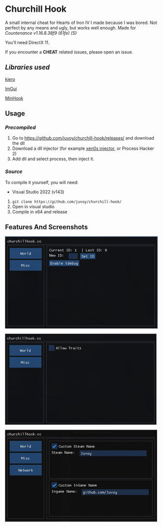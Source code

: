 # Churchill Hook
A small internal cheat for Hearts of Iron IV I made because I was bored. Not perfect by any means and ugly, but works well enough. Made for *Countenance v1.16.8.38f9 (61fe) (S)*

You'll need DirectX 11.

If you encounter a **CHEAT** related issues, please open an issue.

## *Libraries used*
[kiero](https://github.com/Rebzzel/kiero)

[ImGui](https://github.com/ocornut/imgui)

[MinHook](https://github.com/TsudaKageyu/minhook)

## Usage
### *Precompiled*
1. Go to https://github.com/juvoy/churchill-hook/releases/ and download the dll
2. Download a dll injector (for example [xen0s injector](https://github.com/DarthTon/Xenos), or Process Hacker 2)
3. Add dll and select process, then inject it. 

### *Source*
To compile it yourself, you will need:
- Visual Studio 2022 (v143)

1. `git clone https://github.com/juvoy/churchill-hook/`
2. Open in visual studio
3. Compile in x64 and release


## Features And Screenshots
![world section screenshot](https://github.com/juvoy/churchill-hook/blob/master/churchill%20hook/screenshots/screenshot_world.png)

![misc section screenshot](https://github.com/juvoy/churchill-hook/blob/master/churchill%20hook/screenshots/screenshot_misc.png)

![network section screenshot](https://github.com/juvoy/churchill-hook/blob/master/churchill%20hook/screenshots/screenshot_network.png)

